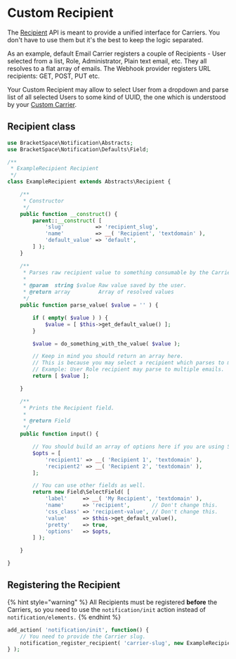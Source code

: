 # Custom Recipient

The [Recipient](../general/extension-possibilities.md#recipient) API is meant to provide a unified interface for Carriers. You don't have to use them but it's the best to keep the logic separated.

As an example, default Email Carrier registers a couple of Recipients - User selected from a list, Role, Administrator, Plain text email, etc. They all resolves to a flat array of emails. The Webhook provider registers URL recipients: GET, POST, PUT etc.

Your Custom Recipient may allow to select User from a dropdown and parse list of all selected Users to some kind of UUID, the one which is understood by your [Custom Carrier](../carriers/custom-carrier.md).

## Recipient class

```php
use BracketSpace\Notification\Abstracts;
use BracketSpace\Notification\Defaults\Field;

/**
 * ExampleRecipient Recipient
 */
class ExampleRecipient extends Abstracts\Recipient {

	/**
	 * Constructor
	 */
	public function __construct() {
		parent::__construct( [
			'slug'          => 'recipient_slug',
			'name'          => __( 'Recipient', 'textdomain' ),
			'default_value' => 'default',
		] );
	}

	/**
	 * Parses raw recipient value to something consumable by the Carrier.
	 *
	 * @param  string $value Raw value saved by the user.
	 * @return array         Array of resolved values
	 */
	public function parse_value( $value = '' ) {

		if ( empty( $value ) ) {
			$value = [ $this->get_default_value() ];
		}

		$value = do_something_with_the_value( $value );

		// Keep in mind you should return an array here.
		// This is because you may select a recipient which parses to multiple values.
		// Example: User Role recipient may parse to multiple emails.
		return [ $value ];

	}

	/**
	 * Prints the Recipient field.
	 *
	 * @return Field
	 */
	public function input() {

		// You should build an array of options here if you are using SelectField field.
		$opts = [
			'recipient1' => __( 'Recipient 1', 'textdomain' ),
			'recipient2' => __( 'Recipient 2', 'textdomain' ),
		];

		// You can use other fields as well.
		return new Field\SelectField( [
			'label'     => __( 'My Recipient', 'textdomain' ),
			'name'      => 'recipient',       // Don't change this.
			'css_class' => 'recipient-value', // Don't change this.
			'value'     => $this->get_default_value(),
			'pretty'    => true,
			'options'   => $opts,
		] );

	}

}
```

## Registering the Recipient

{% hint style="warning" %}
All Recipients must be registered **before** the Carriers, so you need to use the `notification/init` action instead of `notification/elements.`
{% endhint %}

```php
add_action( 'notification/init', function() {
    // You need to provide the Carrier slug.
    notification_register_recipient( 'carrier-slug', new ExampleRecipient() );
} );
```

